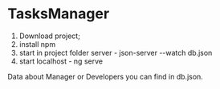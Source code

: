 # TasksManager
  1. Download project;
  2. install npm
  3. start in project folder server - json-server --watch db.json
  4. start localhost - ng serve
  
  Data about Manager or Developers you can find in db.json.
